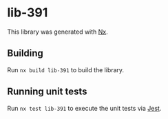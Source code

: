 # lib-391

This library was generated with [Nx](https://nx.dev).

## Building

Run `nx build lib-391` to build the library.

## Running unit tests

Run `nx test lib-391` to execute the unit tests via [Jest](https://jestjs.io).

